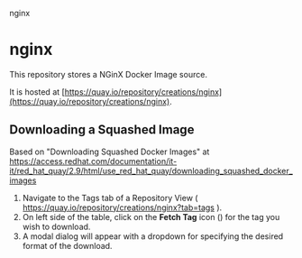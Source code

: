 nginx
# nginx

This repository stores a NGinX Docker Image source.

It is hosted at [https://quay.io/repository/creations/nginx](https://quay.io/repository/creations/nginx).

## Downloading a Squashed Image

Based on "Downloading Squashed Docker Images" at https://access.redhat.com/documentation/it-it/red_hat_quay/2.9/html/use_red_hat_quay/downloading_squashed_docker_images

1. Navigate to the Tags tab of a Repository View ( https://quay.io/repository/creations/nginx?tab=tags ). 
2. On left side of the table, click on the **Fetch Tag** icon () for the tag you wish to download. 
3. A modal dialog will appear with a dropdown for specifying the desired format of the download.
